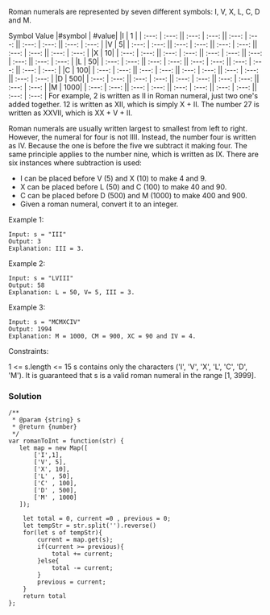 Roman numerals are represented by seven different symbols: I, V, X, L, C, D and M.

Symbol Value
|#symbol | #value|
|I | 1 |
| :---: | :---: || :---: | :---: || :---: | :---: || :---: | :---: || :---: | :---: |
|V | 5|
| :---: | :---: || :---: | :---: || :---: | :---: || :---: | :---: || :---: | :---: |
|X | 10|
| :---: | :---: || :---: | :---: || :---: | :---: || :---: | :---: || :---: | :---: |
|L | 50|
| :---: | :---: || :---: | :---: || :---: | :---: || :---: | :---: || :---: | :---: |
|C | 100|
| :---: | :---: || :---: | :---: || :---: | :---: || :---: | :---: || :---: | :---: |
|D | 500|
| :---: | :---: || :---: | :---: || :---: | :---: || :---: | :---: || :---: | :---: |
|M | 1000|
| :---: | :---: || :---: | :---: || :---: | :---: || :---: | :---: || :---: | :---: |
For example, 2 is written as II in Roman numeral, just two one's added together. 12 is written as XII, which is simply X + II. The number 27 is written as XXVII, which is XX + V + II.

Roman numerals are usually written largest to smallest from left to right. However, the numeral for four is not IIII. Instead, the number four is written as IV. Because the one is before the five we subtract it making four. The same principle applies to the number nine, which is written as IX. There are six instances where subtraction is used:

- I can be placed before V (5) and X (10) to make 4 and 9.
- X can be placed before L (50) and C (100) to make 40 and 90.
- C can be placed before D (500) and M (1000) to make 400 and 900.
- Given a roman numeral, convert it to an integer.

Example 1:

```
Input: s = "III"
Output: 3
Explanation: III = 3.
```

Example 2:

```
Input: s = "LVIII"
Output: 58
Explanation: L = 50, V= 5, III = 3.
```

Example 3:

```
Input: s = "MCMXCIV"
Output: 1994
Explanation: M = 1000, CM = 900, XC = 90 and IV = 4.
```

Constraints:

1 <= s.length <= 15
s contains only the characters ('I', 'V', 'X', 'L', 'C', 'D', 'M').
It is guaranteed that s is a valid roman numeral in the range [1, 3999].

### Solution

```
/**
 * @param {string} s
 * @return {number}
 */
var romanToInt = function(str) {
   let map = new Map([
       ['I',1],
       ['V', 5],
       ['X', 10],
       ['L' , 50],
       ['C' , 100],
       ['D' , 500],
       ['M' , 1000]
   ]);

    let total = 0, current =0 , previous = 0;
    let tempStr = str.split('').reverse()
    for(let s of tempStr){
        current = map.get(s);
        if(current >= previous){
            total += current;
        }else{
            total -= current;
        }
        previous = current;
    }
    return total
};
```
